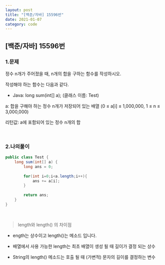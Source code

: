 ```yaml
---
layout: post
title: "[백준/자바] 15596번"
date: 2021-01-07
category: code
---
```

## [백준/자바] 15596번



### 1.문제

정수 n개가 주어졌을 때, n개의 합을 구하는 함수를 작성하시오.

작성해야 하는 함수는 다음과 같다.

- Java: long sum(int[] a); (클래스 이름: Test)

a: 합을 구해야 하는 정수 n개가 저장되어 있는 배열 (0 ≤ a[i] ≤ 1,000,000, 1 ≤ n ≤ 3,000,000)

리턴값: a에 포함되어 있는 정수 n개의 합

<br>

### 2.나의풀이

```java
public class Test {
    long sum(int[] a) {
        long ans = 0;
        
        for(int i=0;i<a.length;i++){
            ans += a[i];
        }
        
        return ans;
    }
}
````
<br>

> length와 length() 의 차이점

- ength는 상수이고 length()는 메소드 입니다. 

- 배열에서 사용 가능한 length는 최초 배열이 생성 될 때 길이가 결정 되는 상수

- String의 length() 메소드는 호출 될 때 (가변적) 문자의 길이를 결정하는 변수




